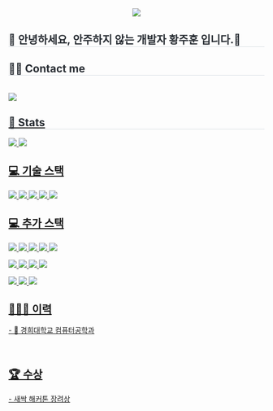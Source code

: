 
<div align= "center">
    <img src="https://capsule-render.vercel.app/api?type=transparent&color=auto&height=120&text=juhoon&animation=fadeIn&fontColor=000000&fontSize=90" />
    </div>
    <div style="text-align: left;"> 
    <h2 style="border-bottom: 1px solid #d8dee4; color: #282d33;"> 🙌 안녕하세요, 안주하지 않는 개발자 황주훈 입니다.🙌 </h2>  
    <div style="font-weight: 700; font-size: 15px; text-align: left; color: #282d33;">  </div> 
    </div>
    <div style="text-align: left;">
    <h2 style="border-bottom: 1px solid #d8dee4; color: #282d33;"> 🧑‍💻 Contact me </h2> <br> 
    <div style="text-align: left;"> <a href=https://jungle-plume-4da.notion.site/f0fd4caef6a0469e978489e344d47f6f> <img src="https://img.shields.io/badge/Notion-000000?style=for-the-badge&logo=Notion&logoColor=white&link=https://jungle-plume-4da.notion.site/f0fd4caef6a0469e978489e344d47f6f">
       </div> 
    </div>
    <div style="text-align: left;"> 
    <h2 style="border-bottom: 1px solid #d8dee4; color: #282d33;"> 🏅 Stats </h2> <div style="text-align: left;"> <img src="https://github-readme-stats.vercel.app/api?username=jjjuhoon&bg_color=180,000000,&title_color=000000&text_color=000000"
         /> <img src="https://github-readme-stats.vercel.app/api/top-langs/?username=jjjuhoon&layout=compact&bg_color=180,000000,&title_color=000000&text_color=000000"
           /> </div> 
    </div>
<h2>💻 기술 스택</h2>

<p>
  <img src="https://img.shields.io/badge/Spring Boot-6DB33F?style=flat-square&logo=SpringBoot&logoColor=white">
  <img src="https://img.shields.io/badge/-Redis-D9281A?style=flat-square&logo=Redis&logoColor=white"/>
  <img src="https://img.shields.io/badge/-Spring Batch-6DB33F?style=flat-square&logo=Spring&logoColor=white"/>
  <img src="https://img.shields.io/badge/-Spring WebFlux-6DB33F?style=flat-square&logo=Spring&logoColor=white"/>
  <img src="https://img.shields.io/badge/-Docker-2496ED?style=flat-square&logo=Docker&logoColor=white"/>
  
</p>
<h2>💻 추가 스택</h2>

<p>
  <img src="https://img.shields.io/badge/-PyTorch-EE4C2C?style=flat-square&logo=PyTorch&logoColor=white"/>
  <img src="https://img.shields.io/badge/-TensorFlow-FF6F00?style=flat-square&logo=TensorFlow&logoColor=white"/>
  <img src="https://img.shields.io/badge/-Keras-D00000?style=flat-square&logo=Keras&logoColor=white"/>
  <img src="https://img.shields.io/badge/-JPA-6DB33F?style=flat-square&logo=Java&logoColor=white"/>
  <img src="https://img.shields.io/badge/-AWS-232F3E?style=flat-square&logo=amazonaws&logoColor=white"/>
</p>
<p>
  <img src="https://img.shields.io/badge/-NLP-4B8BBE?style=flat-square&logo=NLP&logoColor=white"/>
  <img src="https://img.shields.io/badge/-Python-3776AB?style=flat-square&logo=Python&logoColor=white"/>
  <img src="https://img.shields.io/badge/-Java-007396?style=flat-square&logo=Java&logoColor=white"/>
  <img src="https://img.shields.io/badge/-C-A8B9CC?style=flat-square&logo=C&logoColor=white"/>
</p>
<p>
  <img src="https://img.shields.io/badge/-C++-00599C?style=flat-square&logo=cplusplus&logoColor=white"/>
  <img src="https://img.shields.io/badge/-C%23-239120?style=flat-square&logo=csharp&logoColor=white"/>
  <img src="https://img.shields.io/badge/-Go-00ADD8?style=flat-square&logo=Go&logoColor=white"/>
</p>


<h2>🙇🏻‍♂️ 이력</h2>
<p>
  - 🏫 경희대학교 컴퓨터공학과
</p>


<br>
<h2>🏆 수상</h2>
<p>
  - 새싹 해커톤 장려상
</p>


